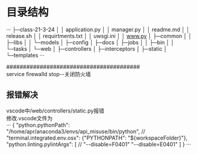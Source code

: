 # 目录结构  

···
├─class-21-3-24
│  │  application.py
│  │  manager.py
│  │  readme.md
│  │  release.sh
│  │  requirtments.txt
│  │  uwsgi.ini
│  │  www.py
│  ├─common
│  │  ├─libs
│  │  └─models
│  ├─config
│  ├─docs
│  ├─jobs
│  │  ├─bin
│  │  └─tasks
│  └─web
│      ├─controllers
│      ├─interceptors
│      ├─static
│      └─templates
···

########################################  
service firewalld stop--关闭防火墙  

## 报错解决  

vscode中/web/controllers/static.py报错  
修改.vscode文件为  
···
{
    "python.pythonPath": "/home/apr/anaconda3/envs/api_misuse/bin/python",
    // "terminal.integrated.env.osx": {"PYTHONPATH": "${workspaceFolder}"},
    "python.linting.pylintArgs": [
        // "--disable=F0401"
        "--disable=E0401"
    ]
}
···
